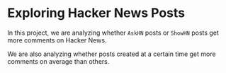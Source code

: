 # Exploring Hacker News Posts
In this project, we are analyzing whether `AskHN` posts or `ShowHN` posts get more comments on Hacker News. 

We are also analyzing whether posts created at a certain time get more comments on average than others.
